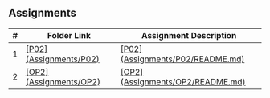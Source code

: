 ## Assignments

|   #   | Folder Link | Assignment Description |
| :---: | ----------- | ---------------------- |
|   1   | [\[P02\] (Assignments/P02)](P02) | [\[P02\] (Assignments/P02/README.md)](P02/README.md) |
|   2   | [\[OP2\] (Assignments/OP2)](OP2) | [\[OP2\] (Assignments/OP2/README.md)](OP2/README.md) |